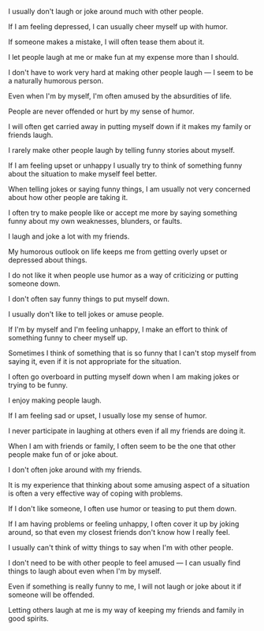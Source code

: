 I usually don't laugh or joke around much with other people.

If I am feeling depressed, I can usually cheer myself up with humor.

If someone makes a mistake, I will often tease them about it.

I let people laugh at me or make fun at my expense more than I should.

I don't have to work very hard at making other people laugh — I seem to be a naturally humorous person.

Even when I'm by myself, I'm often amused by the absurdities of life.

People are never offended or hurt by my sense of humor.

I will often get carried away in putting myself down if it makes my family or friends laugh.

I rarely make other people laugh by telling funny stories about myself.

If I am feeling upset or unhappy I usually try to think of something funny about the situation to make myself feel better.

When telling jokes or saying funny things, I am usually not very concerned about how other people are taking it.

I often try to make people like or accept me more by saying something funny about my own weaknesses, blunders, or faults.

I laugh and joke a lot with my friends.

My humorous outlook on life keeps me from getting overly upset or depressed about things.

I do not like it when people use humor as a way of criticizing or putting someone down.

I don't often say funny things to put myself down.

I usually don't like to tell jokes or amuse people.

If I'm by myself and I'm feeling unhappy, I make an effort to think of something funny to cheer myself up.

Sometimes I think of something that is so funny that I can't stop myself from saying it, even if it is not appropriate for the situation.

I often go overboard in putting myself down when I am making jokes or trying to be funny.

I enjoy making people laugh.

If I am feeling sad or upset, I usually lose my sense of humor.

I never participate in laughing at others even if all my friends are doing it.

When I am with friends or family, I often seem to be the one that other people make fun of or joke about.

I don't often joke around with my friends.

It is my experience that thinking about some amusing aspect of a situation is often a very effective way of coping with problems.

If I don't like someone, I often use humor or teasing to put them down.

If I am having problems or feeling unhappy, I often cover it up by joking around, so that even my closest friends don't know how I really feel.

I usually can't think of witty things to say when I'm with other people.

I don't need to be with other people to feel amused — I can usually find things to laugh about even when I'm by myself.

Even if something is really funny to me, I will not laugh or joke about it if someone will be offended.

Letting others laugh at me is my way of keeping my friends and family in good spirits.